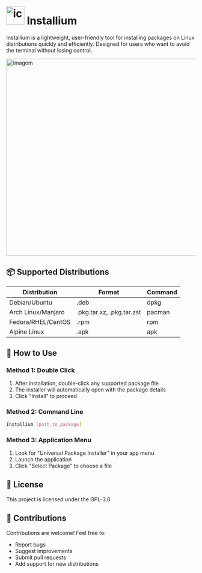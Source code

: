 # <img width="48" height="48" alt="icon(3)" src="https://github.com/user-attachments/assets/255ea0b7-8616-4d5a-91cf-3bfc8ccda64d" /> Installium

Installium is a lightweight, user-friendly tool for installing packages on Linux distributions quickly and efficiently. Designed for users who want to avoid the terminal without losing control.

<img width="762" height="522" alt="imagem" src="https://github.com/user-attachments/assets/8725b37e-5af7-4ed7-ab6b-6c984f657a94" />

## 📦 Supported Distributions

| Distribution         | Format                  | Command |
|----------------------|-------------------------|---------|
| Debian/Ubuntu        | .deb                    | dpkg    |
| Arch Linux/Manjaro   | .pkg.tar.xz, .pkg.tar.zst | pacman  |
| Fedora/RHEL/CentOS   | .rpm                    | rpm     |
| Alpine Linux         | .apk                    | apk     |

## 🎯 How to Use

### Method 1: Double Click
1. After installation, double-click any supported package file
2. The installer will automatically open with the package details
3. Click "Install" to proceed

### Method 2: Command Line
```bash
Installium [path_to_package]
```

### Method 3: Application Menu
1. Look for "Universal Package Installer" in your app menu
2. Launch the application
3. Click "Select Package" to choose a file

## 📝 License

This project is licensed under the GPL-3.0

## 🤝 Contributions

Contributions are welcome! Feel free to:
- Report bugs
- Suggest improvements
- Submit pull requests
- Add support for new distributions
